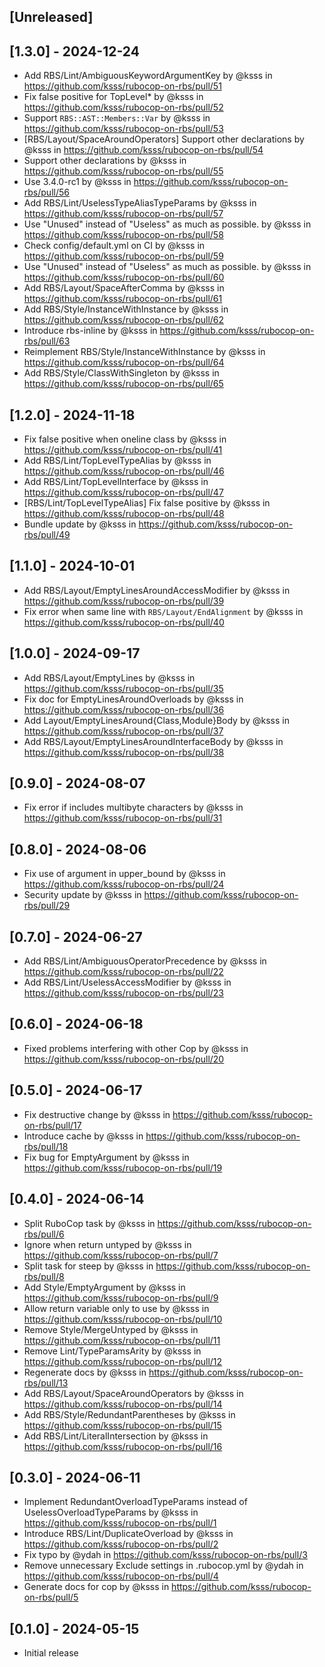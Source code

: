 ## [Unreleased]

## [1.3.0] - 2024-12-24

* Add RBS/Lint/AmbiguousKeywordArgumentKey by @ksss in https://github.com/ksss/rubocop-on-rbs/pull/51
* Fix false positive for TopLevel* by @ksss in https://github.com/ksss/rubocop-on-rbs/pull/52
* Support `RBS::AST::Members::Var` by @ksss in https://github.com/ksss/rubocop-on-rbs/pull/53
* [RBS/Layout/SpaceAroundOperators] Support other declarations by @ksss in https://github.com/ksss/rubocop-on-rbs/pull/54
* Support other declarations by @ksss in https://github.com/ksss/rubocop-on-rbs/pull/55
* Use 3.4.0-rc1 by @ksss in https://github.com/ksss/rubocop-on-rbs/pull/56
* Add RBS/Lint/UselessTypeAliasTypeParams by @ksss in https://github.com/ksss/rubocop-on-rbs/pull/57
* Use "Unused" instead of "Useless" as much as possible. by @ksss in https://github.com/ksss/rubocop-on-rbs/pull/58
* Check config/default.yml on CI by @ksss in https://github.com/ksss/rubocop-on-rbs/pull/59
* Use "Unused" instead of "Useless" as much as possible. by @ksss in https://github.com/ksss/rubocop-on-rbs/pull/60
* Add RBS/Layout/SpaceAfterComma by @ksss in https://github.com/ksss/rubocop-on-rbs/pull/61
* Add RBS/Style/InstanceWithInstance by @ksss in https://github.com/ksss/rubocop-on-rbs/pull/62
* Introduce rbs-inline by @ksss in https://github.com/ksss/rubocop-on-rbs/pull/63
* Reimplement RBS/Style/InstanceWithInstance  by @ksss in https://github.com/ksss/rubocop-on-rbs/pull/64
* Add RBS/Style/ClassWithSingleton by @ksss in https://github.com/ksss/rubocop-on-rbs/pull/65

## [1.2.0] - 2024-11-18

* Fix false positive when oneline class by @ksss in https://github.com/ksss/rubocop-on-rbs/pull/41
* Add RBS/Lint/TopLevelTypeAlias by @ksss in https://github.com/ksss/rubocop-on-rbs/pull/46
* Add RBS/Lint/TopLevelInterface by @ksss in https://github.com/ksss/rubocop-on-rbs/pull/47
* [RBS/Lint/TopLevelTypeAlias] Fix false positive by @ksss in https://github.com/ksss/rubocop-on-rbs/pull/48
* Bundle update by @ksss in https://github.com/ksss/rubocop-on-rbs/pull/49

## [1.1.0] - 2024-10-01

* Add RBS/Layout/EmptyLinesAroundAccessModifier by @ksss in https://github.com/ksss/rubocop-on-rbs/pull/39
* Fix error when same line with `RBS/Layout/EndAlignment` by @ksss in https://github.com/ksss/rubocop-on-rbs/pull/40

## [1.0.0] - 2024-09-17

* Add RBS/Layout/EmptyLines by @ksss in https://github.com/ksss/rubocop-on-rbs/pull/35
* Fix doc for EmptyLinesAroundOverloads by @ksss in https://github.com/ksss/rubocop-on-rbs/pull/36
* Add Layout/EmptyLinesAround{Class,Module}Body by @ksss in https://github.com/ksss/rubocop-on-rbs/pull/37
* Add RBS/Layout/EmptyLinesAroundInterfaceBody by @ksss in https://github.com/ksss/rubocop-on-rbs/pull/38

## [0.9.0] - 2024-08-07

* Fix error if includes multibyte characters by @ksss in https://github.com/ksss/rubocop-on-rbs/pull/31

## [0.8.0] - 2024-08-06

* Fix use of argument in upper_bound by @ksss in https://github.com/ksss/rubocop-on-rbs/pull/24
* Security update by @ksss in https://github.com/ksss/rubocop-on-rbs/pull/29

## [0.7.0] - 2024-06-27

* Add RBS/Lint/AmbiguousOperatorPrecedence by @ksss in https://github.com/ksss/rubocop-on-rbs/pull/22
* Add RBS/Lint/UselessAccessModifier by @ksss in https://github.com/ksss/rubocop-on-rbs/pull/23

## [0.6.0] - 2024-06-18

* Fixed problems interfering with other Cop by @ksss in https://github.com/ksss/rubocop-on-rbs/pull/20

## [0.5.0] - 2024-06-17

* Fix destructive change by @ksss in https://github.com/ksss/rubocop-on-rbs/pull/17
* Introduce cache by @ksss in https://github.com/ksss/rubocop-on-rbs/pull/18
* Fix bug for EmptyArgument by @ksss in https://github.com/ksss/rubocop-on-rbs/pull/19

## [0.4.0] - 2024-06-14

* Split RuboCop task by @ksss in https://github.com/ksss/rubocop-on-rbs/pull/6
* Ignore when return untyped by @ksss in https://github.com/ksss/rubocop-on-rbs/pull/7
* Split task for steep by @ksss in https://github.com/ksss/rubocop-on-rbs/pull/8
* Add Style/EmptyArgument by @ksss in https://github.com/ksss/rubocop-on-rbs/pull/9
* Allow return variable only to use by @ksss in https://github.com/ksss/rubocop-on-rbs/pull/10
* Remove Style/MergeUntyped by @ksss in https://github.com/ksss/rubocop-on-rbs/pull/11
* Remove Lint/TypeParamsArity by @ksss in https://github.com/ksss/rubocop-on-rbs/pull/12
* Regenerate docs by @ksss in https://github.com/ksss/rubocop-on-rbs/pull/13
* Add RBS/Layout/SpaceAroundOperators by @ksss in https://github.com/ksss/rubocop-on-rbs/pull/14
* Add RBS/Style/RedundantParentheses by @ksss in https://github.com/ksss/rubocop-on-rbs/pull/15
* Add RBS/Lint/LiteralIntersection by @ksss in https://github.com/ksss/rubocop-on-rbs/pull/16

## [0.3.0] - 2024-06-11

* Implement RedundantOverloadTypeParams instead of UselessOverloadTypeParams by @ksss in https://github.com/ksss/rubocop-on-rbs/pull/1
* Introduce RBS/Lint/DuplicateOverload by @ksss in https://github.com/ksss/rubocop-on-rbs/pull/2
* Fix typo by @ydah in https://github.com/ksss/rubocop-on-rbs/pull/3
* Remove unnecessary Exclude settings in  .rubocop.yml by @ydah in https://github.com/ksss/rubocop-on-rbs/pull/4
* Generate docs for cop by @ksss in https://github.com/ksss/rubocop-on-rbs/pull/5

## [0.1.0] - 2024-05-15

- Initial release
